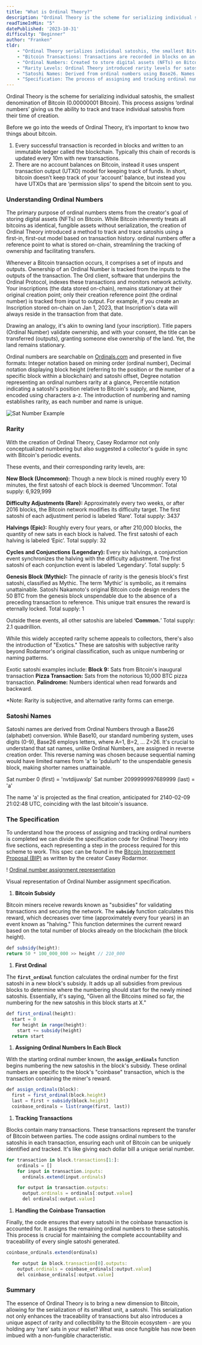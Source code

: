 ```yaml
---
title: "What is Ordinal Theory?"
description: "Ordinal Theory is the scheme for serializing individual satoshis, the smallest denomination of Bitcoin (0.00000001 Bitcoin). This process assigns ‘ordinal numbers’ giving us the ability to track and trace individual satoshis from their time of creation."
readTimeInMin: "5"
datePublished: '2023-10-31'
difficulty: "Beginner"
author: "Franken"
tldr:
    - "Ordinal Theory serializes individual satoshis, the smallest Bitcoin unit, allowing tracking from creation."
    - "Bitcoin Transactions: Transactions are recorded in blocks on an immutable ledger (blockchain). Bitcoin uses the UTXO model, not account balances."
    - "Ordinal Numbers: Created to store digital assets (NFTs) on Bitcoin. They provide a reference for on-chain data, aiding ownership tracking and transfers."
    - "Rarity Levels: Ordinal Theory introduced rarity levels for satoshis, such as Uncommon, Rare, Epic, Legendary, and Mythic. There are also 'Exotics' for unique patterns."
    - "Satoshi Names: Derived from ordinal numbers using Base26. Names are assigned in reverse creation order."
    - "Specification: The process of assigning and tracking ordinal numbers is divided into five code sections: Bitcoin Subsidy, First Ordinal, Assigning Ordinals in Blocks, Tracking Transactions, and Handling the Coinbase Transaction."
---
```


Ordinal Theory is the scheme for serializing individual satoshis, the smallest denomination of Bitcoin (0.00000001 Bitcoin). This process assigns ‘ordinal numbers’ giving us the ability to track and trace individual satoshis from their time of creation. 

Before we go into the weeds of Ordinal Theory, it’s important to know two things about bitcoin.

1. Every successful transaction is recorded in blocks and written to an immutable ledger called the blockchain. Typically this chain of records is updated every 10m with new transactions.
2. There are no account balances on Bitcoin, instead it uses unspent transaction output (UTXO) model for keeping track of funds. In short, bitcoin doesn’t keep track of your ‘account’ balance, but instead you have UTXOs that are ‘permission slips’ to spend the bitcoin sent to you.

### **Understanding Ordinal Numbers**

The primary purpose of ordinal numbers stems from the creator's goal of storing digital assets (NFTs) on Bitcoin. While Bitcoin inherently treats all bitcoins as identical, fungible assets without serialization, the creation of Ordinal Theory introduced a method to track and trace satoshis using a first-in, first-out model based on transaction history. ordinal numbers offer a reference point to what is stored on-chain, streamlining the tracking of ownership and facilitating transfers.

Whenever a Bitcoin transaction occurs, it comprises a set of inputs and outputs. Ownership of an Ordinal Number is tracked from the inputs to the outputs of the transaction. The Ord client, software that underpins the Ordinal Protocol, indexes these transactions and monitors network activity. Your inscriptions (the data stored on-chain), remains stationary at their original creation point; only their creation reference point (the ordinal number) is tracked from input to output. For example, if you create an Inscription stored on-chain on Jan 1, 2023, that Inscription's data will always reside in the transaction from that date.

Drawing an analogy, it's akin to owning land (your inscription). Title papers (Ordinal Number) validate ownership, and with your consent, the title can be transferred (outputs), granting someone else ownership of the land. Yet, the land remains stationary.

Ordinal numbers are searchable on [Ordinals.com](http://ordinals.com/) and presented in five formats: Integer notation based on mining order (ordinal number), Decimal notation displaying block height (referring to the position or the number of a specific block within a blockchain) and satoshi offset, Degree notation representing an ordinal numbers rarity at a glance, Percentile notation indicating a satoshi's position relative to Bitcoin's supply, and Name, encoded using characters a-z. The introduction of numbering and naming establishes rarity, as each number and name is unique.

![Sat Number Example](/images/what-is-ordinal-theory/satnumnbers.png)

### **Rarity**

With the creation of Ordinal Theory, Casey Rodarmor not only conceptualized numbering but also suggested a collector's guide in sync with Bitcoin's periodic events.

These events, and their corresponding rarity levels, are:

**New Block (Uncommon):** Though a new block is mined roughly every 10 minutes, the first satoshi of each block is deemed ‘Uncommon’. Total supply: 6,929,999

**Difficulty Adjustments (Rare):** Approximately every two weeks, or after 2016 blocks, the Bitcoin network modifies its difficulty target. The first satoshi of each adjustment period is labeled ‘Rare’. Total supply: 3437

**Halvings (Epic):** Roughly every four years, or after 210,000 blocks, the quantity of new sats in each block is halved. The first satoshi of each halving is labeled ‘Epic’. Total supply: 32

**Cycles and Conjunctions (Legendary):** Every six halvings, a conjunction event synchronizes the halving with the difficulty adjustment. The first satoshi of each conjunction event is labeled ‘Legendary’. Total supply: 5

**Genesis Block (Mythic):** The pinnacle of rarity is the genesis block's first satoshi, classified as Mythic. The term ‘Mythic’ is symbolic, as it remains unattainable. Satoshi Nakamoto's original Bitcoin code design renders the 50 BTC from the genesis block unspendable due to the absence of a preceding transaction to reference. This unique trait ensures the reward is eternally locked. Total supply: 1

Outside these events, all other satoshis are labeled ‘**Common.**’ Total supply: 2.1 quadrillion.

While this widely accepted rarity scheme appeals to collectors, there's also the introduction of "Exotics." These are satoshis with subjective rarity beyond Rodarmor's original classification, such as unique numbering or naming patterns.

Exotic satoshi examples include:
**Block 9:** Sats from Bitcoin's inaugural transaction
**Pizza Transaction:** Sats from the notorious 10,000 BTC pizza transaction.
**Palindrome:** Numbers identical when read forwards and backward.

*Note: Rarity is subjective, and alternative rarity forms can emerge.

### **Satoshi Names**

Satoshi names are derived from Ordinal Numbers through a Base26 (alphabet) conversion. While Base10, our standard numbering system, uses digits (0-9), Base26 employs letters, where A=1, B=2, ... Z=26. It's crucial to understand that sat names, unlike Ordinal Numbers, are assigned in reverse creation order. This reverse naming was chosen because sequential naming would have limited names from 'a' to 'pdulurh' to the unspendable genesis block, making shorter names unattainable.

Sat number 0 (first) = 'nvtdijuwxlp'
Sat number 2099999997689999 (last) = 'a'

The name 'a' is projected as the final creation, anticipated for 2140-02-09 21:02:48 UTC, coinciding with the last bitcoin's issuance.

### The Specification

To understand how the process of assigning and tracking ordinal numbers is completed we can divide the specification code for Ordinal Theory into five sections, each representing a step in the process required for this scheme to work. This spec can be found in the [Bitcoin Improvement Proposal (BIP)](https://github.com/ordinals/ord/blob/master/bip.mediawiki) as written by the creator Casey Rodarmor.

! [Ordinal number assignment representation](images/what-is-ordinal-theory/Ordinal-number-assignment-light.png)

Visual representation of Ordinal Number assignment specification.

1. **Bitcoin Subsidy**

Bitcoin miners receive rewards known as "subsidies" for validating transactions and securing the network. The **`subsidy`** function calculates this reward, which decreases over time (approximately every four years) in an event known as "halving." This function determines the current reward based on the total number of blocks already on the blockchain (the block height).

```jsx
def subsidy(height):
return 50 * 100_000_000 >> height // 210_000
```

1. **First Ordinal**

The **`first_ordinal`** function calculates the ordinal number for the first satoshi in a new block's subsidy. It adds up all subsidies from previous blocks to determine where the numbering should start for the newly mined satoshis. Essentially, it's saying, "Given all the Bitcoins mined so far, the numbering for the new satoshis in this block starts at X."

```jsx
def first_ordinal(height):
  start = 0
  for height in range(height):
    start += subsidy(height)
  return start
```

1. **Assigning Ordinal Numbers In Each Block**

With the starting ordinal number known, the **`assign_ordinals`** function begins numbering the new satoshis in the block's subsidy. These ordinal numbers are specific to the block's "coinbase" transaction, which is the transaction containing the miner's reward.

```jsx
def assign_ordinals(block):
  first = first_ordinal(block.height)
  last = first + subsidy(block.height)
  coinbase_ordinals = list(range(first, last))
```

1. **Tracking Transactions**

Blocks contain many transactions. These transactions represent the transfer of Bitcoin between parties. The code assigns ordinal numbers to the satoshis in each transaction, ensuring each unit of Bitcoin can be uniquely identified and tracked. It's like giving each dollar bill a unique serial number.

```jsx
for transaction in block.transactions[1:]:
    ordinals = []
    for input in transaction.inputs:
      ordinals.extend(input.ordinals)

    for output in transaction.outputs:
      output.ordinals = ordinals[:output.value]
      del ordinals[:output.value]
```

1. **Handling the Coinbase Transaction**

Finally, the code ensures that every satoshi in the coinbase transaction is accounted for. It assigns the remaining ordinal numbers to these satoshis. This process is crucial for maintaining the complete accountability and traceability of every single satoshi generated.

```jsx
coinbase_ordinals.extend(ordinals)

  for output in block.transaction[0].outputs:
    output.ordinals = coinbase_ordinals[:output.value]
    del coinbase_ordinals[:output.value]
```

### Summary

The essence of Ordinal Theory is to bring a new dimension to Bitcoin, allowing for the serialization of its smallest unit, a satoshi. This serialization not only enhances the traceability of transactions but also introduces a unique aspect of rarity and collectibility to the Bitcoin ecosystem - are you holding any ‘rare’ sats in your wallet? What was once fungible has now been imbued with a non-fungible characteristic.
